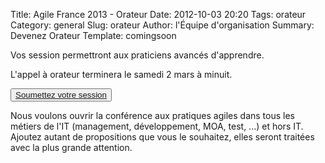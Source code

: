 Title: Agile France 2013 - Orateur
Date: 2012-10-03 20:20
Tags: orateur
Category: general
Slug: orateur
Author: l'Équipe d'organisation
Summary: Devenez Orateur
Template: comingsoon


<p class="soon-med">
	<span class="color">Vos session permettront aux praticiens avancés d'apprendre.</span>
</p>
<p class="soon-med">
L'appel à orateur terminera <span class="color">le samedi 2 mars</span> à minuit.
</p>
<p class="soon-big">
	<button><a href="#">Soumettez votre session</a></button>
</p>
<p class="soon-small">
Nous voulons ouvrir la conférence aux pratiques agiles dans tous les métiers de l'IT (management, développement, MOA, test, ...) et hors IT. Ajoutez autant de propositions que vous le souhaitez, elles seront traitées avec la plus grande attention.
</p>